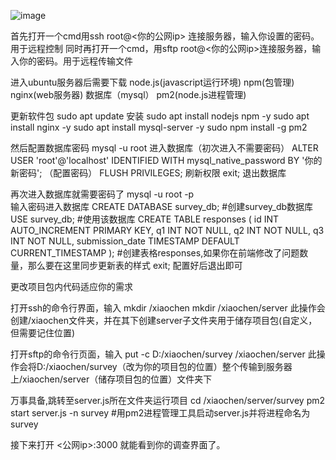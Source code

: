![image](https://github.com/user-attachments/assets/0de79eb5-28cb-45eb-a1ee-927320922f07)

首先打开一个cmd用ssh root@<你的公网ip> 连接服务器，输入你设置的密码。用于远程控制
同时再打开一个cmd，用sftp root@<你的公网ip>连接服务器，输入你的密码。用于远程传输文件

进入ubuntu服务器后需要下载
node.js(javascript运行环境)
npm(包管理)
nginx(web服务器)
数据库（mysql）
pm2(node.js进程管理)

更新软件包
sudo apt update
安装
sudo apt install nodejs npm -y
sudo apt install nginx -y
sudo apt install mysql-server -y
sudo npm install -g pm2

然后配置数据库密码
mysql -u root 进入数据库（初次进入不需要密码）
ALTER USER 'root'@'localhost' IDENTIFIED WITH mysql_native_password BY '你的新密码';  （配置密码）
FLUSH PRIVILEGES;  刷新权限
exit; 退出数据库

再次进入数据库就需要密码了
mysql -u root -p  
输入密码进入数据库
CREATE DATABASE survey_db; #创建survey_db数据库
USE survey_db; #使用该数据库
CREATE TABLE responses (
  id INT AUTO_INCREMENT PRIMARY KEY,
  q1 INT NOT NULL,
  q2 INT NOT NULL,
  q3 INT NOT NULL,
  submission_date TIMESTAMP DEFAULT CURRENT_TIMESTAMP
);  #创建表格responses,如果你在前端修改了问题数量，那么要在这里同步更新表的样式
exit; 配置好后退出即可

更改项目包内代码适应你的需求

打开ssh的命令行界面，输入
mkdir /xiaochen
mkdir /xiaochen/server
此操作会创建/xiaochen文件夹，并在其下创建server子文件夹用于储存项目包(自定义，但需要记住位置)

打开sftp的命令行页面，输入
put -c D:/xiaochen/survey /xiaochen/server
此操作会将D:/xiaochen/survey（改为你的项目包的位置）整个传输到服务器上/xiaochen/server（储存项目包的位置）文件夹下

万事具备,跳转至server.js所在文件夹运行项目
cd /xiaochen/server/survey
pm2 start server.js -n survey #用pm2进程管理工具启动server.js并将进程命名为survey

接下来打开 <公网ip>:3000 就能看到你的调查界面了。
